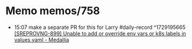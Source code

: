 # Memo memos/758
- 15:07 make a separate PR for this for Larry #daily-record ^1729195665
[[SREPROVNG-899] Unable to add or override env vars or k8s labels in values.yaml - Medallia](https://jira.medallia.com/browse/SREPROVNG-899)